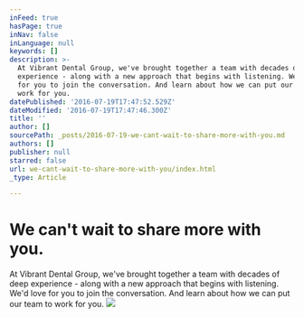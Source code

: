 ```yaml
---
inFeed: true
hasPage: true
inNav: false
inLanguage: null
keywords: []
description: >-
  At Vibrant Dental Group, we've brought together a team with decades of deep
  experience - along with a new approach that begins with listening. We'd love
  for you to join the conversation. And learn about how we can put our team to
  work for you. 
datePublished: '2016-07-19T17:47:52.529Z'
dateModified: '2016-07-19T17:47:46.300Z'
title: ''
author: []
sourcePath: _posts/2016-07-19-we-cant-wait-to-share-more-with-you.md
authors: []
publisher: null
starred: false
url: we-cant-wait-to-share-more-with-you/index.html
_type: Article

---
```

# We can't wait to share more with you.

At Vibrant Dental Group, we've brought together a team with decades of deep experience - along with a new approach that begins with listening. We'd love for you to join the conversation. And learn about how we can put our team to work for you. ![](https://the-grid-user-content.s3-us-west-2.amazonaws.com/aad9b9a6-e44d-4438-afd6-a4aaf57075f5.jpg)
